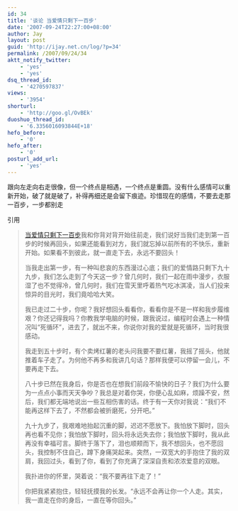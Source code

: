 ```yaml
---
id: 34
title: '谈论 当爱情只剩下一百步'
date: '2007-09-24T22:27:00+08:00'
author: Jay
layout: post
guid: 'http://ijay.net.cn/log/?p=34'
permalink: /2007/09/24/34
aktt_notify_twitter:
    - 'yes'
    - 'yes'
dsq_thread_id:
    - '4270597837'
views:
    - '3954'
shorturl:
    - 'http://goo.gl/OvBEk'
duoshuo_thread_id:
    - '6.3356016093844E+18'
hefo_before:
    - '0'
hefo_after:
    - '0'
posturl_add_url:
    - 'yes'
---
```


跟向左走向右走很像，但一个终点是相遇，一个终点是重圆。没有什么感情可以重新开始，破了就是破了，补得再细还是会留下痕迹。珍惜现在的感情，不要去走那一百步，一步都别走

引用
<blockquote><a href="http://nancybuaa.spaces.live.com/blog/cns!6BA8319CE8BFA5B9!2608.entry">当爱情只剩下一百步</a>我和你背对背开始往前走，我们说好当我们走到第一百步的时候再回头，如果还能看到对方，我们就忘掉以前所有的不快乐，重新开始。如果看不到彼此，就一直走下去，永远不要回头！

当我走出第一步，有一种叫悲哀的东西漫过心底；我们的爱情路只剩下九十九步，我们怎么走到了今天这一步？曾几何时，我们一起在雨中漫步，衣服湿了也不觉得冷，曾几何时，我们在雪天里呼着热气吃冰淇凌，当人们投来惊异的目光时，我们竟哈哈大笑。

我已走过二十步，你呢？我好想回头看看你，看看你是不是一样和我步履维艰？你还记得我吗？你教我学电脑的时候，跟我说过，编程时会遇上一种情况叫“死循环”，进去了，就出不来，你说你对我的爱就是死循环，当时我很感动。

我走到五十步时，有个卖烤红薯的老头问我要不要红薯，我摇了摇头，他就推着车子走了。为何他不再多和我讲几句话？那样我便可以停留一会儿，不要再走下去。

八十步已然在我身后，你是否也在想我们前段不愉快的日子？我们为什么要为一点点小事而天天争吵？我总是对着你哭，你便心乱如麻，烦躁不安，然后，我们都无端地说出一些互相伤害的话。终于有一天你对我说：“我们不能再这样下去了，不然都会被折磨死，分开吧。”

九十九步了，我艰难地抬起沉重的脚，迟迟不愿放下。我怕放下脚时，回头再也看不见你；我怕放下脚时，回头将永远失去你；我怕放下脚时，我从此再没有幸福可言。脚终于落下了，泪也顺颊而下，我不想回头，也不愿回头，我控制不住自己，蹲下身痛哭起来。突然，一双宽大的手抱住了我的双肩，我回过头，看到了你，看到了你充满了深深自责和浓浓爱意的双眼。

我扑进你的怀里，哭着说：“我不要再往下走了！”

你把我紧紧抱住，轻轻抚摸我的长发。“永远不会再让你一个人走。其实，我一直走在你的身后，一直在等你回头。”</blockquote>